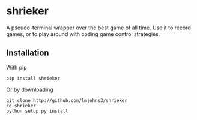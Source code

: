 # shrieker

A pseudo-terminal wrapper over the best game of all time. Use it to record
games, or to play around with coding game control strategies.

## Installation

With pip

    pip install shrieker

Or by downloading

    git clone http://github.com/lmjohns3/shrieker
    cd shrieker
    python setup.py install
